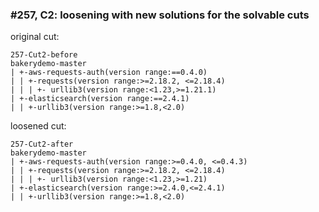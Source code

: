 ### #257, C2: loosening with new solutions for the solvable cuts
original cut:

```
257-Cut2-before
bakerydemo-master
| +-aws-requests-auth(version range:==0.4.0)
| | +-requests(version range:>=2.18.2, <=2.18.4)
| | | +- urllib3(version range:<1.23,>=1.21.1)
| +-elasticsearch(version range:==2.4.1)
| | +-urllib3(version range:>=1.8,<2.0)
```




loosened cut:
```
257-Cut2-after
bakerydemo-master
| +-aws-requests-auth(version range:>=0.4.0, <=0.4.3) 
| | +-requests(version range:>=2.18.2, <=2.18.4) 
| | | +- urllib3(version range:<1.23,>=1.21) 
| +-elasticsearch(version range:>=2.4.0,<=2.4.1)
| | +-urllib3(version range:>=1.8,<2.0)
```


